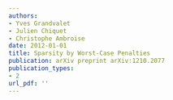 ```yaml
---
authors: 
- Yves Grandvalet
- Julien Chiquet
- Christophe Ambroise
date: 2012-01-01
title: Sparsity by Worst-Case Penalties
publication: arXiv preprint arXiv:1210.2077
publication_types:
- 2
url_pdf: ''
---
```

